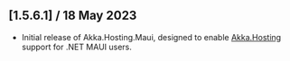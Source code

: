 ## [1.5.6.1] / 18 May 2023
- Initial release of Akka.Hosting.Maui, designed to enable [Akka.Hosting](https://github.com/akkadotnet/Akka.Hosting) support for .NET MAUI users.
